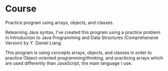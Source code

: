 # Course
Practice program using arrays, objects, and classes.


Relearning Java syntax, I've created this program using a practice problem in Introduction to Java Programming and Data Structures (Comprehensive Version) by Y. Daniel Liang.

This program is using concepts arrays, objects, and classes in order to practice Object-oriented programming/thinking, and practicing arrays which are used differently than JavaScript, the main language I use.
